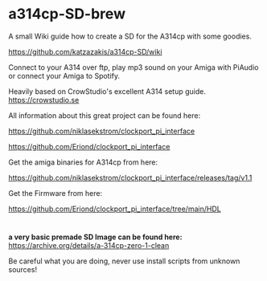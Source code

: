 # a314cp-SD-brew
A small Wiki guide how to create a SD for the A314cp with some goodies.

https://github.com/katzazakis/a314cp-SD/wiki

Connect to your A314 over ftp, play mp3 sound on your Amiga with PiAudio or connect your Amiga to Spotify.

Heavily based on CrowStudio's excellent A314 setup guide. https://crowstudio.se

All information about this great project can be found here:

https://github.com/niklasekstrom/clockport_pi_interface

https://github.com/Eriond/clockport_pi_interface

Get the amiga binaries for A314cp from here:

https://github.com/niklasekstrom/clockport_pi_interface/releases/tag/v1.1

Get the Firmware from here:

https://github.com/Eriond/clockport_pi_interface/tree/main/HDL
#
**a very basic premade SD Image can be found here:**
https://archive.org/details/a-314cp-zero-1-clean

Be careful what you are doing, never use install scripts from unknown sources!
